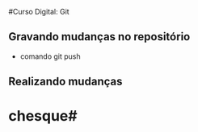 #Curso Digital: Git

## Gravando mudanças no repositório

* comando git push

## Realizando mudanças

# chesque#